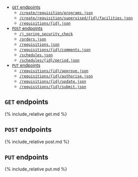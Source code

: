- [`GET` endpoints](#get-endpoints)
  - [`/create/requisition/programs.json`](#get-programs)
  - [`/create/requisition/supervised/{id}/facilities.json`](#get-facilities)
  - [`/requisitions/{id}.json`](#get-requisitions)
- [`POST` endpoints](#post-endpoints)
  - [`/j_spring_security_check`](#post-j-spring)
  - [`/orders.json`](#post-orders)
  - [`/requisitions.json`](#post-requisitions)
  - [`/requisitions/{id}/comments.json`](#post-comments)
  - [`/schedules.json`](#post-schedules)
  - [`/schedules/{id}/period.json`](#post-periods)
- [`PUT` endpoints](#put-endpoints)
  - [`/requisitions/{id}/approve.json`](#put-approve)
  - [`/requisitions/{id}/authorise.json`](#put-authorise)
  - [`/requisitions/{id}/update.json`](#put-update)
  - [`/requisitions/{id}/submit.json`](#put-submit)

<div id='get-endpoints'/>

## `GET` endpoints

{% include_relative get.md %}

<div id='post-endpoints'/>

## `POST` endpoints

{% include_relative post.md %}

<div id='put-endpoints'/>

## `PUT` endpoints

{% include_relative put.md %}
